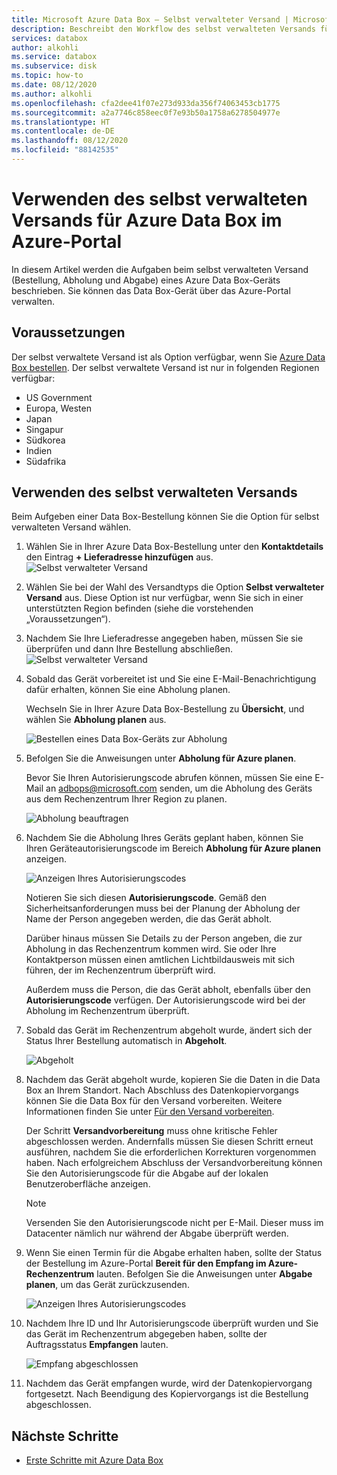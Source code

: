 ```yaml
---
title: Microsoft Azure Data Box – Selbst verwalteter Versand | Microsoft-Dokumentation
description: Beschreibt den Workflow des selbst verwalteten Versands für Azure Data Box-Geräte.
services: databox
author: alkohli
ms.service: databox
ms.subservice: disk
ms.topic: how-to
ms.date: 08/12/2020
ms.author: alkohli
ms.openlocfilehash: cfa2dee41f07e273d933da356f74063453cb1775
ms.sourcegitcommit: a2a7746c858eec0f7e93b50a1758a6278504977e
ms.translationtype: HT
ms.contentlocale: de-DE
ms.lasthandoff: 08/12/2020
ms.locfileid: "88142535"
---
```

# <a name="use-self-managed-shipping-for-azure-data-box-in-the-azure-portal"></a>Verwenden des selbst verwalteten Versands für Azure Data Box im Azure-Portal

In diesem Artikel werden die Aufgaben beim selbst verwalteten Versand (Bestellung, Abholung und Abgabe) eines Azure Data Box-Geräts beschrieben. Sie können das Data Box-Gerät über das Azure-Portal verwalten.

## <a name="prerequisites"></a>Voraussetzungen

Der selbst verwaltete Versand ist als Option verfügbar, wenn Sie [Azure Data Box bestellen](data-box-deploy-ordered.md). Der selbst verwaltete Versand ist nur in folgenden Regionen verfügbar:

* US Government
* Europa, Westen
* Japan
* Singapur
* Südkorea
* Indien
* Südafrika

## <a name="use-self-managed-shipping"></a>Verwenden des selbst verwalteten Versands

Beim Aufgeben einer Data Box-Bestellung können Sie die Option für selbst verwalteten Versand wählen.

1. Wählen Sie in Ihrer Azure Data Box-Bestellung unter den **Kontaktdetails**  den Eintrag **+ Lieferadresse hinzufügen** aus.
   ![Selbst verwalteter Versand](media\data-box-portal-customer-managed-shipping\choose-self-managed-shipping-1.png)

2. Wählen Sie bei der Wahl des Versandtyps die Option **Selbst verwalteter Versand** aus. Diese Option ist nur verfügbar, wenn Sie sich in einer unterstützten Region befinden (siehe die vorstehenden „Voraussetzungen“).

3. Nachdem Sie Ihre Lieferadresse angegeben haben, müssen Sie sie überprüfen und dann Ihre Bestellung abschließen.
   ![Selbst verwalteter Versand](media\data-box-portal-customer-managed-shipping\choose-self-managed-shipping-2.png)

4. Sobald das Gerät vorbereitet ist und Sie eine E-Mail-Benachrichtigung dafür erhalten, können Sie eine Abholung planen.

   Wechseln Sie in Ihrer Azure Data Box-Bestellung zu **Übersicht**, und wählen Sie **Abholung planen** aus.

   ![Bestellen eines Data Box-Geräts zur Abholung](media\data-box-portal-customer-managed-shipping\data-box-portal-schedule-pickup-01.png)

5. Befolgen Sie die Anweisungen unter **Abholung für Azure planen**.

   Bevor Sie Ihren Autorisierungscode abrufen können, müssen Sie eine E-Mail an [adbops@microsoft.com](mailto:adbops@microsoft.com) senden, um die Abholung des Geräts aus dem Rechenzentrum Ihrer Region zu planen.

   ![Abholung beauftragen](media\data-box-portal-customer-managed-shipping\data-box-portal-schedule-pickup-email-01.png)

6. Nachdem Sie die Abholung Ihres Geräts geplant haben, können Sie Ihren Geräteautorisierungscode im Bereich **Abholung für Azure planen** anzeigen.

   ![Anzeigen Ihres Autorisierungscodes](media\data-box-portal-customer-managed-shipping\data-box-portal-auth-01b.png)

   Notieren Sie sich diesen **Autorisierungscode**. Gemäß den Sicherheitsanforderungen muss bei der Planung der Abholung der Name der Person angegeben werden, die das Gerät abholt.

   Darüber hinaus müssen Sie Details zu der Person angeben, die zur Abholung in das Rechenzentrum kommen wird. Sie oder Ihre Kontaktperson müssen einen amtlichen Lichtbildausweis mit sich führen, der im Rechenzentrum überprüft wird.

   Außerdem muss die Person, die das Gerät abholt, ebenfalls über den **Autorisierungscode** verfügen. Der Autorisierungscode wird bei der Abholung im Rechenzentrum überprüft.

7. Sobald das Gerät im Rechenzentrum abgeholt wurde, ändert sich der Status Ihrer Bestellung automatisch in **Abgeholt**.

    ![Abgeholt](media\data-box-portal-customer-managed-shipping\data-box-portal-picked-up-boxed-01.png)

8. Nachdem das Gerät abgeholt wurde, kopieren Sie die Daten in die Data Box an Ihrem Standort. Nach Abschluss des Datenkopiervorgangs können Sie die Data Box für den Versand vorbereiten. Weitere Informationen finden Sie unter [Für den Versand vorbereiten](data-box-deploy-picked-up.md#prepare-to-ship).

   Der Schritt **Versandvorbereitung** muss ohne kritische Fehler abgeschlossen werden. Andernfalls müssen Sie diesen Schritt erneut ausführen, nachdem Sie die erforderlichen Korrekturen vorgenommen haben. Nach erfolgreichem Abschluss der Versandvorbereitung können Sie den Autorisierungscode für die Abgabe auf der lokalen Benutzeroberfläche anzeigen.

   > [!NOTE]
   > Versenden Sie den Autorisierungscode nicht per E-Mail. Dieser muss im Datacenter nämlich nur während der Abgabe überprüft werden.

9. Wenn Sie einen Termin für die Abgabe erhalten haben, sollte der Status der Bestellung im Azure-Portal **Bereit für den Empfang im Azure-Rechenzentrum** lauten. Befolgen Sie die Anweisungen unter **Abgabe planen**, um das Gerät zurückzusenden.

   ![Anzeigen Ihres Autorisierungscodes](media\data-box-portal-customer-managed-shipping\data-box-portal-received-complete-02b.png)

10. Nachdem Ihre ID und Ihr Autorisierungscode überprüft wurden und Sie das Gerät im Rechenzentrum abgegeben haben, sollte der Auftragsstatus **Empfangen** lauten.

    ![Empfang abgeschlossen](media\data-box-portal-customer-managed-shipping\data-box-portal-received-complete-01.png)

11. Nachdem das Gerät empfangen wurde, wird der Datenkopiervorgang fortgesetzt. Nach Beendigung des Kopiervorgangs ist die Bestellung abgeschlossen.

## <a name="next-steps"></a>Nächste Schritte

* [Erste Schritte mit Azure Data Box](data-box-quickstart-portal.md)
